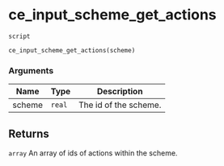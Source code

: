 # ce_input_scheme_get_actions
`script`
```gml
ce_input_scheme_get_actions(scheme)
```

### Arguments
| Name | Type | Description |
| ---- | ---- | ----------- |
| scheme | `real` | The id of the scheme. |

## Returns
`array` An array of ids of actions within the scheme.